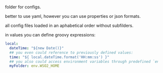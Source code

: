 folder for configs.

better to use yaml, however you can use properties or json formats.

all config files loaded in an aphabetical order without subfilders.

in values you can define groovy expressions:

```yaml
local:
  dateTime: "${new Date()}"
  ## you even could reference to previously defined values:
  time: "${ local.dateTime.format('HH:mm:ss') }"
  ## you also could access environment variables through predefined `env` variable
  myFolder: env.WSO2_HOME
```
